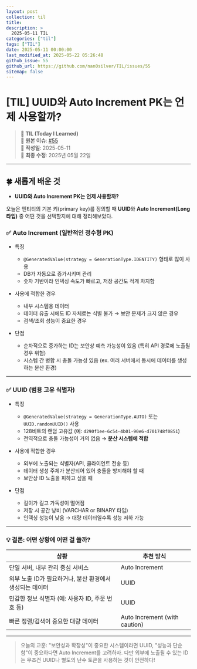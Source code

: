 ```yaml
---
layout: post
collection: til
title:
description: >
  2025-05-11 TIL
categories: ["til"]
tags: ["TIL"]
date: 2025-05-11 00:00:00
last_modified_at: 2025-05-22 05:26:48
github_issue: 55
github_url: https://github.com/nan0silver/TIL/issues/55
sitemap: false
---
```


# [TIL] UUID와 Auto Increment PK는 언제 사용할까?

> 📝 **TIL (Today I Learned)**  
> 🔗 **원본 이슈**: [#55](https://github.com/nan0silver/TIL/issues/55)  
> 📅 **작성일**: 2025-05-11  
> 🔄 **최종 수정**: 2025년 05월 22일

---

## 🍀 새롭게 배운 것

- **UUID와 Auto Increment PK는 언제 사용할까?**

오늘은 엔티티의 기본 키(primary key)를 정의할 때 **UUID**와 **Auto Increment(Long 타입)** 중 어떤 것을 선택할지에 대해 정리해보았다.

### ✅ Auto Increment (일반적인 정수형 PK)

- 특징

  - `@GeneratedValue(strategy = GenerationType.IDENTITY)` 형태로 많이 사용
  - DB가 자동으로 증가시키며 관리
  - 숫자 기반이라 인덱싱 속도가 빠르고, 저장 공간도 적게 차지함

- 사용에 적합한 경우

  - 내부 시스템용 데이터
  - 데이터 유출 시에도 ID 자체로는 식별 불가 → 보안 문제가 크지 않은 경우
  - 검색/조회 성능이 중요한 경우

- 단점

  - 순차적으로 증가하는 ID는 보안상 예측 가능성이 있음 (특히 API 경로에 노출될 경우 위험)
  - 시스템 간 병합 시 충돌 가능성 있음 (ex. 여러 서버에서 동시에 데이터를 생성하는 분산 환경)

---

### ✅ UUID (범용 고유 식별자)

- 특징

  - `@GeneratedValue(strategy = GenerationType.AUTO)` 또는 `UUID.randomUUID()` 사용
  - 128비트의 랜덤 고유값 (예: `d290f1ee-6c54-4b01-90e6-d701748f0851`)
  - 전역적으로 충돌 가능성이 거의 없음 → **분산 시스템에 적합**

- 사용에 적합한 경우

  - 외부에 노출되는 식별자(API, 클라이언트 전송 등)
  - 데이터 생성 주체가 분산되어 있어 충돌을 방지해야 할 때
  - 보안상 ID 노출을 피하고 싶을 때

- 단점

  - 길이가 길고 가독성이 떨어짐
  - 저장 시 공간 낭비 (VARCHAR or BINARY 타입)
  - 인덱싱 성능이 낮음 → 대량 데이터일수록 성능 저하 가능

---

### 💡 결론: 어떤 상황에 어떤 걸 쓸까?

| 상황                                                     | 추천 방식                     |
| -------------------------------------------------------- | ----------------------------- |
| 단일 서버, 내부 관리 중심 서비스                         | Auto Increment                |
| 외부 노출 ID가 필요하거나, 분산 환경에서 생성되는 데이터 | UUID                          |
| 민감한 정보 식별자 (예: 사용자 ID, 주문 번호 등)         | UUID                          |
| 빠른 정렬/검색이 중요한 대량 데이터                      | Auto Increment (with caution) |

---

> 오늘의 교훈: "보안성과 확장성"이 중요한 시스템이라면 UUID,
> "성능과 단순함"이 중요하다면 Auto Increment를 고려하자.
> 다만 외부에 노출될 수 있는 ID는 무조건 UUID나 별도의 난수 토큰을 사용하는 것이 안전하다!
